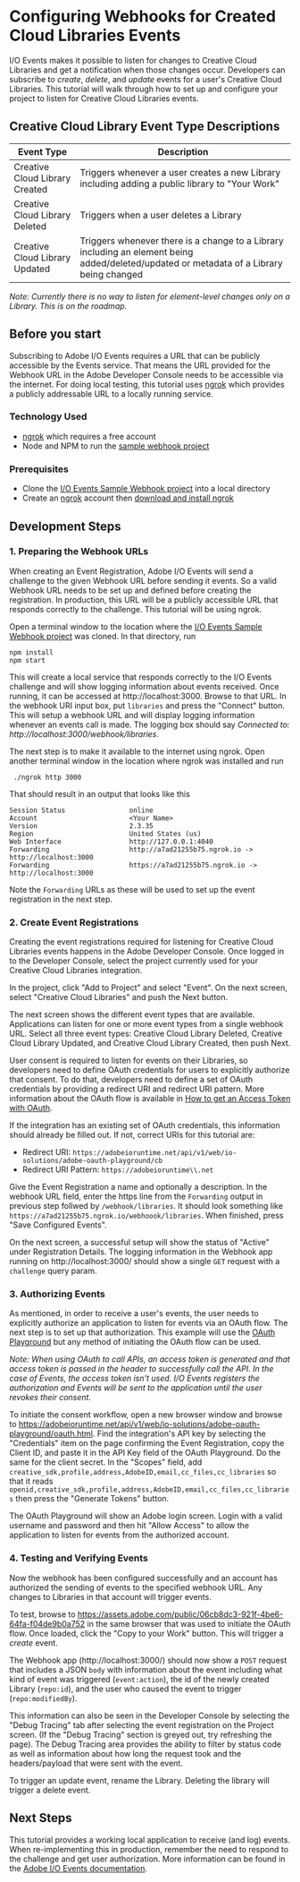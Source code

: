 # Configuring Webhooks for Created Cloud Libraries Events

I/O Events makes it possible to listen for changes to Creative Cloud Libraries and get a notification when those changes occur. Developers can subscribe to _create_, _delete_, and _update_ events for a user's Creative Cloud Libraries. This tutorial will walk through how to set up and configure your project to listen for Creative Cloud Libraries events.

## Creative Cloud Library Event Type Descriptions

| Event Type                     | Description                                                                                                                              |
| ------------------------------ | ---------------------------------------------------------------------------------------------------------------------------------------- |
| Creative Cloud Library Created | Triggers whenever a user creates a new Library including adding a public library to "Your Work"                                          |
| Creative Cloud Library Deleted | Triggers when a user deletes a Library                                                                                                   |
| Creative Cloud Library Updated | Triggers whenever there is a change to a Library including an element being added/deleted/updated or metadata of a Library being changed |

_Note: Currently there is no way to listen for element-level changes only on a Library. This is on the roadmap._

## Before you start

Subscribing to Adobe I/O Events requires a URL that can be publicly accessible by the Events service. That means the URL provided for the Webhook URL in the Adobe Developer Console needs to be accessible via the internet. For doing local testing, this tutorial uses [ngrok](https://ngrok.com/) which provides a publicly addressable URL to a locally running service.

### Technology Used

- [ngrok](https://ngrok.com/) which requires a free account
- Node and NPM to run the [sample webhook project](https://github.com/adobeio/io-event-sample-webhook)

### Prerequisites

- Clone the [I/O Events Sample Webhook project](https://github.com/adobeio/io-event-sample-webhook) into a local directory
- Create an [ngrok](https://ngrok.com/) account then [download and install ngrok](https://ngrok.com/download)

## Development Steps

### 1. Preparing the Webhook URLs

When creating an Event Registration, Adobe I/O Events will send a challenge to the given Webhook URL before sending it events. So a valid Webhook URL needs to be set up and defined before creating the registration. In production, this URL will be a publicly accessible URL that responds correctly to the challenge. This tutorial will be using ngrok.

Open a terminal window to the location where the [I/O Events Sample Webhook project](https://github.com/adobeio/io-event-sample-webhook) was cloned. In that directory, run

```shell
npm install
npm start
```

This will create a local service that responds correctly to the I/O Events challenge and will show logging information about events received. Once running, it can be accessed at http://localhost:3000. Browse to that URL. In the webhook URI input box, put `libraries` and press the "Connect" button. This will setup a webhook URL and will display logging information whenever an events call is made. The logging box should say _Connected to: http://localhost:3000/webhook/libraries_.

The next step is to make it available to the internet using ngrok. Open another terminal window in the location where ngrok was installed and run

```shell
 ./ngrok http 3000
```

That should result in an output that looks like this

```shell
Session Status                online
Account                       <Your Name>
Version                       2.3.35
Region                        United States (us)
Web Interface                 http://127.0.0.1:4040
Forwarding                    http://a7ad21255b75.ngrok.io -> http://localhost:3000
Forwarding                    https://a7ad21255b75.ngrok.io -> http://localhost:3000
```

Note the `Forwarding` URLs as these will be used to set up the event registration in the next step.

### 2. Create Event Registrations

Creating the event registrations required for listening for Creative Cloud Libraries events happens in the Adobe Developer Console. Once logged in to the Developer Console, select the project currently used for your Creative Cloud Libraries integration.

In the project, click "Add to Project" and select "Event". On the next screen, select "Creative Cloud Libraries" and push the Next button.

The next screen shows the different event types that are available. Applications can listen for one or more event types from a single webhook URL. Select all three event types: Creative Cloud Library Deleted, Creative Cloud Library Updated, and Creative Cloud Library Created, then push Next.

User consent is required to listen for events on their Libraries, so developers need to define OAuth credentials for users to explicitly authorize that consent. To do that, developers need to define a set of OAuth credentials by providing a redirect URI and redirect URI pattern. More information about the OAuth flow is available in [How to get an Access Token with OAuth](https://github.com/cc-libraries-api/api-docs/blob/master/tutorials/.how-to-get-access-tokens-with-oauth.md).

If the integration has an existing set of OAuth credentials, this information should already be filled out. If not, correct URIs for this tutorial are:

- Redirect URI: `https://adobeioruntime.net/api/v1/web/io-solutions/adobe-oauth-playground/cb`
- Redirect URI Pattern: `https://adobeioruntime\\.net`

Give the Event Registration a name and optionally a description. In the webhook URL field, enter the https line from the `Forwarding` output in previous step follwed by `/webhook/libraries`. It should look something like `https://a7ad21255b75.ngrok.io/webhoook/libraries`. When finished, press "Save Configured Events".

On the next screen, a successful setup will show the status of "Active" under Registration Details. The logging information in the Webhook app running on http://localhost:3000/ should show a single `GET` request with a `challenge` query param.

### 3. Authorizing Events

As mentioned, in order to receive a user's events, the user needs to explicitly authorize an application to listen for events via an OAuth flow. The next step is to set up that authorization. This example will use the [OAuth Playground](https://adobeioruntime.net/api/v1/web/io-solutions/adobe-oauth-playground/oauth.html) but any method of initiating the OAuth flow can be used.

_Note: When using OAuth to call APIs, an access token is generated and that access token is passed in the header to successfully call the API. In the case of Events, the access token isn't used. I/O Events registers the authorization and Events will be sent to the application until the user revokes their consent._

To initiate the consent workflow, open a new browser window and browse to https://adobeioruntime.net/api/v1/web/io-solutions/adobe-oauth-playground/oauth.html. Find the integration's API key by selecting the "Credentials" item on the page confirming the Event Registration, copy the Client ID, and paste it in the API Key field of the OAuth Playground. Do the same for the client secret. In the "Scopes" field, add `creative_sdk,profile,address,AdobeID,email,cc_files,cc_libraries` so that it reads `openid,creative_sdk,profile,address,AdobeID,email,cc_files,cc_libraries` then press the "Generate Tokens" button.

The OAuth Playground will show an Adobe login screen. Login with a valid username and password and then hit "Allow Access" to allow the application to listen for events from the authorized account.

### 4. Testing and Verifying Events

Now the webhook has been configured successfully and an account has authorized the sending of events to the specified webhook URL. Any changes to Libraries in that account will trigger events.

To test, browse to https://assets.adobe.com/public/06cb8dc3-921f-4be6-64fa-f04de9b0a752 in the same browser that was used to initiate the OAuth flow. Once loaded, click the "Copy to your Work" button. This will trigger a _create_ event.

The Webhook app (http://localhost:3000/) should now show a `POST` request that includes a JSON `body` with information about the event including what kind of event was triggered (`event:action`), the id of the newly created Library (`repo:id`), and the user who caused the event to trigger (`repo:modifiedBy`).

This information can also be seen in the Developer Console by selecting the "Debug Tracing" tab after selecting the event registration on the Project screen. (If the "Debug Tracing" section is greyed out, try refreshing the page). The Debug Tracing area provides the ability to filter by status code as well as information about how long the request took and the headers/payload that were sent with the event.

To trigger an update event, rename the Library. Deleting the library will trigger a delete event.

## Next Steps

This tutorial provides a working local application to receive (and log) events. When re-implementing this in production, remember the need to respond to the challenge and get user authorization. More information can be found in the [Adobe I/O Events documentation](https://www.adobe.io/apis/experienceplatform/events/docs.html#!adobedocs/adobeio-events/master/readme.md).
